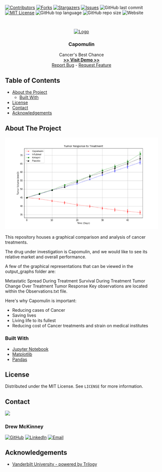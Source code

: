 
<!-- 
README Template Author: otheneildrew
Template Source: https://github.com/othneildrew/Best-README-Template
Version Author: Drew McKinney
 -->





<!-- PROJECT SHIELDS -->
[![Contributors][contributors-shield]][contributors-url]
[![Forks][forks-shield]][forks-url]
[![Stargazers][stars-shield]][stars-url]
[![Issues][issues-shield]][issues-url]
![GitHub last commit](https://img.shields.io/github/last-commit/ARMcK-hub/Capomulin)
[![MIT License][license-shield]][license-url]
![GitHub top language](https://img.shields.io/github/languages/top/ARMcK-hub/Capomulin)
![GitHub repo size](https://img.shields.io/github/repo-size/ARMcK-hub/Capomulin)
![Website](https://img.shields.io/website?down_color=lightgrey&down_message=offline&up_color=blue&up_message=online&url=https%3A%2F%2Fwestendfinancial.herokuapp.com%2F)

<!-- PROJECT LOGO -->
<br />
<p align="center">
  <a href="https://github.com/ARMcK-hub/Capomulin">
    <img src="https://encrypted-tbn0.gstatic.com/images?q=tbn%3AANd9GcRFhalvgCdnR5rvHHuQLcmyRdubdI16_P7HcrG-ypyplP7hNvbh&usqp=CAU" alt="Logo" width="100" height="100">
  </a>

  <h3 align="center">Capomulin</h3>

  <p align="center">
    Cancer's Best Chance
    <br />
    <a href="https://github.com/ARMcK-hub/Capomulin" target="_blank"><strong> >> Visit Demo >> </strong></a>
    <br />
    <a href="https://github.com/ARMcK-hub/Capomulin/issues">Report Bug</a>
    -
    <a href="https://github.com/ARMcK-hub/Capomulin/issues">Request Feature</a>
  </p>
</p>



<!-- TABLE OF CONTENTS -->
## Table of Contents

* [About the Project](#about-the-project)
  * [Built With](#built-with)
* [License](#license)
* [Contact](#contact)
* [Acknowledgements](#acknowledgements)



<!-- ABOUT THE PROJECT -->
## About The Project

[![Product Name Screen Shot][product-screenshot]](https://github.com/ARMcK-hub/Capomulin)

This repository houses a graphical comparison and analysis of cancer treatments.

The drug under investigation is Capomulin, and we would like to see its relative market and overall performance.

A few of the graphical representations that can be viewed in the output_graphs folder are:

Metastatic Spread During Treatment
Survival During Treatment
Tumor Change Over Treatment
Tumor Response
Key observations are located within the Observations.txt file.

Here's why Capomulin is important:
* Reducing cases of Cancer
* Saving lives
* Living life to its fullest
* Reducing cost of Cancer treatments and strain on medical institutes


### Built With
* [Jupyter Notebook](https://jupyter.org/)
* [Matplotlib](https://matplotlib.org/)
* [Pandas](https://pandas.pydata.org/)


<!-- LICENSE -->
## License

Distributed under the MIT License. See `LICENSE` for more information.



<!-- CONTACT -->
## Contact

<img src="https://avatars3.githubusercontent.com/u/57081049?s=460&u=1260bc893922a063a29f437d8565e4b970fe45ca&v=4" width=200>
<h3>Drew McKinney</h3>

[![GitHub][github-shield]][github-url]
[![LinkedIn][linkedin-shield]][linkedin-url]
[![Email][email-shield]][email-url]



<!-- ACKNOWLEDGEMENTS -->
## Acknowledgements
* [Vanderbilt University - powered by Trilogy](https://bootcamps.vanderbilt.edu/data/)



<!-- MARKDOWN LINKS & IMAGES -->
<!-- https://www.markdownguide.org/basic-syntax/#reference-style-links -->

<!-- Stock -->
[license-url]: https://github.com/ARMcK-hub/West-End-Financial/blob/master/LICENSE.txt
[linkedin-shield]: https://img.shields.io/badge/-LinkedIn-black.svg?style=flat&logo=linkedin&colorB=555
[linkedin-url]: https://www.linkedin.com/in/drew-mckinney/
[email-shield]: https://img.shields.io/badge/-Email-black.svg?style=flat&colorB=555
[email-url]: mailto:andrewryanmckinney@gmail.com
[github-shield]: https://img.shields.io/badge/-GitHub-black.svg?style=flat&colorB=555
[github-url]: https://github.com/ARMcK-hub
[languages-shield]: https://img.shields.io/badge/-GitHub-black.svg?style=flat&colorB=555


<!-- Project Dynamic -->
[license-shield]: https://img.shields.io/github/license/ARMcK-hub/Capomulin.svg?style=flat
[contributors-shield]: https://img.shields.io/github/contributors/ARMcK-hub/Capomulin.svg?style=flat
[contributors-url]: https://github.com/ARMcK-hub/Capomulin/graphs/contributors
[forks-shield]: https://img.shields.io/github/forks/ARMcK-hub/Capomulin.svg?style=flat
[forks-url]: https://github.com/ARMcK-hub/Capomulin/network/members
[stars-shield]: https://img.shields.io/github/stars/ARMcK-hub/Capomulin.svg?style=flat
[stars-url]: https://github.com/ARMcK-hub/Capomulin/stargazers
[issues-shield]: https://img.shields.io/github/issues/ARMcK-hub/Capomulin.svg?style=flat
[issues-url]: https://github.com/ARMcK-hub/Capomulin/issues
[product-screenshot]: https://raw.githubusercontent.com/ARMcK-hub/Capomulin/master/Pymaceuticals/Output_Graphs/Tumor%20Response%20to%20Treatment.png

